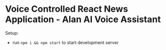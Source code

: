 # Voice Controlled React News Application - Alan AI Voice Assistant

  

Setup:
- run ```npm i && npm start``` to start development server
